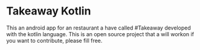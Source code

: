 # Takeaway Kotlin

This an android app for an restaurant a have called #Takeaway
developed with the kotlin language.
This is an open source project that a will workon 
if you want to contribute, please fill free.

